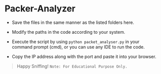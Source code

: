 # Packer-Analyzer

* Save the files in the same manner as the listed folders here.

* Modify the paths in the code according to your system.

* Execute the script by using `python packet_analyser.py` in your command prompt (cmd), or you can use any IDE to run the code.

* Copy the IP address along with the port and paste it into your browser.

> Happy Sniffing! `Note: For Educational Purpose Only.`
